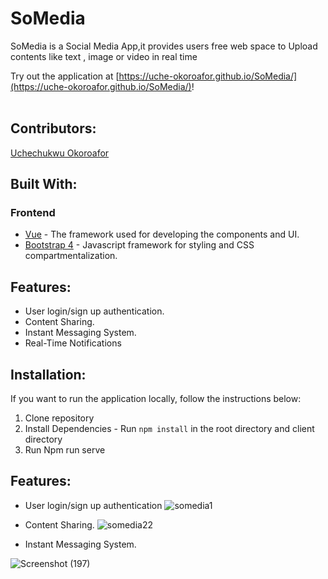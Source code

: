 # SoMedia
SoMedia is a Social Media App,it provides users free web space to Upload contents like text , image or video in real time

Try out the application at [https://uche-okoroafor.github.io/SoMedia/](https://uche-okoroafor.github.io/SoMedia/)!
<br><br>

## Contributors:
[Uchechukwu Okoroafor](https://github.com/uche-okoroafor)

## Built With:
### Frontend
* [Vue](https://vuejs.org/) - The framework used for developing the components and UI.
* [Bootstrap 4](https://getbootstrap.com/) - Javascript framework for styling and CSS compartmentalization.


## Features:
* User login/sign up authentication.
* Content Sharing.
* Instant Messaging System.
* Real-Time Notifications

## Installation:
If you want to run the application locally, follow the instructions below:
1. Clone repository
2. Install Dependencies - Run ```npm install``` in the root directory and client directory
3. Run Npm run serve


## Features: 


* User login/sign up authentication
![somedia1](https://user-images.githubusercontent.com/71725892/145720485-a62c643d-c667-4fd3-add5-e17b4bff8e29.jpg)

* Content Sharing.
![somedia22](https://user-images.githubusercontent.com/71725892/145720545-1bb8ba39-e6cb-4faf-b02c-c20593f4ab09.jpg)
 
* Instant Messaging System.

![Screenshot (197)](https://user-images.githubusercontent.com/71725892/145720995-899e3de1-9a37-415a-a478-4ff07b58df38.png)
